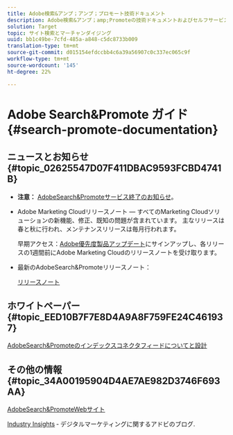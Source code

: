```yaml
---
title: Adobe検索&アンプ；アンプ；プロモート技術ドキュメント
description: Adobe検索&アンプ；amp;Promoteの技術ドキュメントおよびセルフサービスマテリアル
solution: Target
topic: サイト検索とマーチャンダイジング
uuid: bb1c49be-7cfd-485a-a848-c5dc8733b009
translation-type: tm+mt
source-git-commit: d015154efdccbb4c6a39a56907c0c337ec065c9f
workflow-type: tm+mt
source-wordcount: '145'
ht-degree: 22%

---
```



# Adobe Search&amp;Promote ガイド {#search-promote-documentation}

## ニュースとお知らせ{#topic_02625547D07F411DBAC9593FCBD4741B}

* **注意：** [AdobeSearch&amp;Promoteサービス終了のお知らせ](/help/sp-eol.md)。

* Adobe Marketing Cloudリリースノート — すべてのMarketing Cloudソリューションの新機能、修正、既知の問題が含まれています。 主なリリースは春と秋に行われ、メンテナンスリリースは毎月行われます。

   早期アクセス：[Adobe優先度製品アップデート](https://campaign.adobe.com/webApp/adbePriorityProductSubscribe)にサインアップし、各リリースの1週間前にAdobe Marketing Cloudのリリースノートを受け取ります。

* 最新のAdobeSearch&amp;Promoteリリースノート：

   [リリースノート](/help/c-searchpromote-release-notes/c-rn-02-13-18-version-1811.md)

## ホワイトペーパー {#topic_EED10B7F7E8D4A9A8F759FE24C461937}

[AdobeSearch&amp;Promoteのインデックスコネクタフィードについてと設計](https://marketing.adobe.com/resources/help/en_US/snp/index_connector_feeds.pdf)

## その他の情報{#topic_34A00195904D4AE7AE982D3746F693AA}

[AdobeSearch&amp;PromoteWebサイト](https://www.adobe.com/solutions/testing-targeting/search-driven-merchandising.html)

[Industry Insights](https://blogs.adobe.com/digitalmarketing/) ‐ デジタルマーケティングに関するアドビのブログ.
